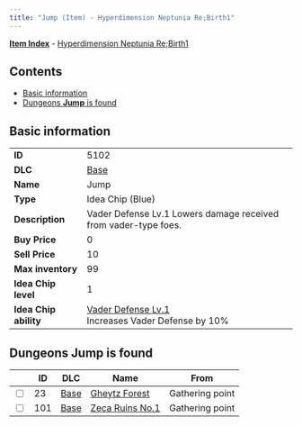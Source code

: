 ```yaml
---
title: "Jump (Item) - Hyperdimension Neptunia Re;Birth1"
---
```


[**Item Index**](/neptunia/rb1/item/index.html) - [Hyperdimension Neptunia Re;Birth1](/neptunia/rb1)

## Contents

- [Basic information](#basic-information)
- [Dungeons **Jump** is found](#dungeons-jump-is-found)

## Basic information

|   |   |
| -- | -- |
| **ID** | 5102 |
| **DLC** | [Base](/neptunia/rb1/dlc/1-base.html) |
| **Name** | Jump |
| **Type** | Idea Chip (Blue) |
| **Description** | Vader Defense Lv.1 Lowers damage received from vader-type foes. |
| **Buy Price** | 0 |
| **Sell Price** | 10 |
| **Max inventory** | 99 |
| **Idea Chip level** | 1 |
| **Idea Chip ability** | [Vader Defense Lv.1](/neptunia/rb1/avatar/1-9601-vader-defense-lv-1.html)<br />Increases Vader Defense by 10% |


## Dungeons **Jump** is found

|    | ID | DLC | Name | From |
| -- | -- | --- | ---- | ---- |
| <input type="checkbox" id="rb1-dungeon-1-23" class="trackbox" /> | 23 | [Base](/neptunia/rb1/dlc/1-base.html) | [Gheytz Forest](/neptunia/rb1/dungeon/1-23-gheytz-forest.html) | Gathering point |
| <input type="checkbox" id="rb1-dungeon-1-101" class="trackbox" /> | 101 | [Base](/neptunia/rb1/dlc/1-base.html) | [Zeca Ruins No.1](/neptunia/rb1/dungeon/1-101-zeca-ruins-no-1.html) | Gathering point |
